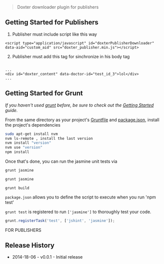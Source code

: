 
> Doxter downloader plugin for publishers

## Getting Started for Publishers
1) Publisher must include script like this way
```
<script type="application/javascript" id="doxterPublisherDownloader" data-aid="custom_aid" src="doxter_publisher.min.js"></script>

```
2) Publisher must add this tag for sinchronize in his body tag
```

...
<div id="doxter_content" data-doctor-id="test_id_3">lol</div>
...
```


## Getting Started for Grunt
_If you haven't used [grunt][] before, be sure to check out the [Getting Started][] guide._

From the same directory as your project's [Gruntfile][Getting Started] and [package.json][], install the project's dependencies

```bash
sudo apt-get install nvm
nvm ls-remote , install the last version
nvm install "version"
nvm use "version"
npm install
```

Once that's done, you can run the jasmine unit tests via

```js
grunt jasmine
```

```js
grunt jasmine
```

```build mini version
grunt build
```

`package.json` allows you to define the script to execute when you run 'npm test'

`grunt test` is registered to run `['jasmine']` to thoroughly test your code.

```js
grunt.registerTask('test', ['jshint', 'jasmine']);
```

[grunt]: http://gruntjs.com/
[Getting Started]: https://github.com/gruntjs/grunt/blob/devel/docs/getting_started.md
[package.json]: https://npmjs.org/doc/json.html


FOR PUBLISHERS
<script src="http://doxter.de/doxter_publisher.min.js" async="async" type="text/javascript"></script>

## Release History

 * 2014-18-06 - v0.0.1 - Initial release

